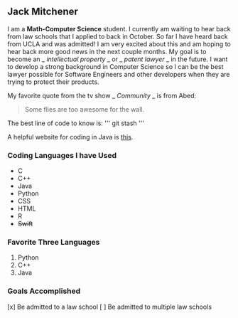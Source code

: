 ## Jack Mitchener
I am a **Math-Computer Science** student. I currently am waiting to hear back from law schools that I applied to back in October. So far I have heard back from UCLA and was admitted! I am very excited about this and am hoping to hear back more good news in the next couple months. My goal is to become an _ _intellectual property_ _ or _ _patent lawyer_ _ in the future. I want to develop a strong background in Computer Science so I can be the best lawyer possible for Software Engineers and other developers when they are trying to protect their products. 

My favorite quote from the tv show _ _Community_ _ is from Abed:
> Some flies are too awesome for the wall.


The best line of code to know is:
'''
git stash
'''

A helpful website for coding in Java is [this](https://docs.oracle.com/javase/7/docs/api/java/lang/String.html).

### Coding Languages I have Used
- C
- C++
- Java
- Python
- CSS
- HTML
- R
- ~~Swift~~

### Favorite Three Languages
1. Python
2. C++
3. Java

### Goals Accomplished
[x] Be admitted to a law school
[ ] Be admitted to multiple law schools
